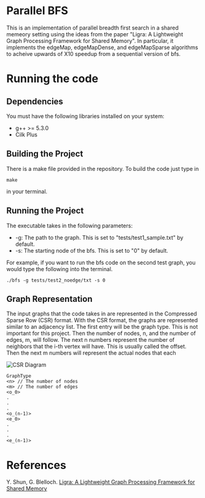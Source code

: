 # Parallel BFS

This is an implementation of parallel breadth first search in a shared memeory setting using the ideas from the paper "Ligra: A Lightweight Graph Processing
Framework for Shared Memory". In particular, it implements the edgeMap, edgeMapDense, and edgeMapSparse algorithms to acheive upwards of X10 speedup from a sequential version of bfs.

# Running the code

## Dependencies

You must have the following libraries installed on your system:

- g++ >= 5.3.0
- Cilk Plus

## Building the Project

There is a make file provided in the repository. To build the code just type in 

```shell
make
```

in your terminal.

## Running the Project

The executable takes in the following parameters:

- -g: The path to the graph. This is set to "tests/test1_sample.txt" by default.
- -s: The starting node of the bfs. This is set to "0" by default.

For example, if you want to run the bfs code on the second test graph, you would type the following into the terminal.

```shell
./bfs -g tests/test2_noedge/txt -s 0
```

## Graph Representation

The input graphs that the code takes in are represented in the Compressed Sparse Row (CSR) format. With the CSR format, the graphs are represented similar to an adjacency list. The first entry will be the graph type. This is not important for this project. Then the number of nodes, n, and the number of edges, m, will follow. The next n numbers represent the number of neighbors that the i-th vertex will have. This is usually called the offset. Then the next m numbers will represent the actual nodes that each 

![CSR Diagram](https://user-images.githubusercontent.com/24824185/131555604-62913731-a5fc-4d59-b4a6-93f1597af75a.png)

```shell
GraphType
<n> // The number of nodes
<m> // The number of edges
<o_0>
.
.
.
<o_(n-1)>
<e_0>
.
.
.
<e_(n-1)>
```

# References

Y. Shun, G. Blelloch. [Ligra: A Lightweight Graph Processing Framework for Shared Memory](https://www.cs.cmu.edu/~jshun/ligra.pdf)

